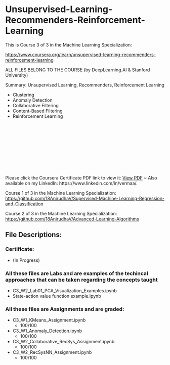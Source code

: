# Unsupervised-Learning-Recommenders-Reinforcement-Learning
This is Course 3 of 3 in the Machine Learning Specialization:

https://www.coursera.org/learn/unsupervised-learning-recommenders-reinforcement-learning

ALL FILES BELONG TO THE COURSE (by DeepLearning.AI & Stanford University)

Summary: Unsupervised Learning, Recommenders, Reinforcement Learning
- Clustering
- Anomaly Detection
- Collaborative Filtering
- Content-Based Filtering
- Reinforcement Learning

<object data="https://github.com/18AnirudhaV/Supervised-Machine-Learning-Regression-and-Classification/blob/main/_Coursera_Certificate.pdf" type="application/pdf" width="700px" height="700px">
    <embed src="https://github.com/18AnirudhaV/Supervised-Machine-Learning-Regression-and-Classification/blob/main/_Coursera_Certificate.pdf">
        <p>Please click the Coursera Certificate PDF link to view it: <a href="https://github.com/18AnirudhaV/Advanced-Learning-Algorithms/blob/main/_Coursera_Certificate_ALA.pdf">View PDF</a> ~ Also available on my LinkedIn: https://www.linkedin.com/in/vermaa/.</p>
    </embed>
</object>

Course 1 of 3 in the Machine Learning Specialization: https://github.com/18AnirudhaV/Supervised-Machine-Learning-Regression-and-Classification

Course 2 of 3 in the Machine Learning Specialization: https://github.com/18AnirudhaV/Advanced-Learning-Algorithms

## File Descriptions:
### Certificate:
- (In Progress)

### All these files are Labs and are examples of the techincal approaches that can be taken regarding the concepts taught
- C3_W2_Lab01_PCA_Visualization_Examples.ipynb
- State-action value function example.ipynb

### All these files are Assignments and are graded:
- C3_W1_KMeans_Assignment.ipynb
  - 100/100
- C3_W1_Anomaly_Detection.ipynb
  - 100/100
- C3_W2_Collaborative_RecSys_Assignment.ipynb
  - 100/100
- C3_W2_RecSysNN_Assignment.ipynb
  - 100/100
